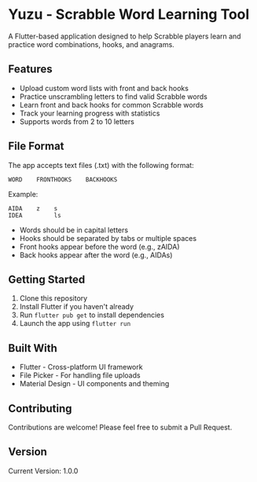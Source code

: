 # Yuzu - Scrabble Word Learning Tool

A Flutter-based application designed to help Scrabble players learn and practice word combinations, hooks, and anagrams.

## Features

- Upload custom word lists with front and back hooks
- Practice unscrambling letters to find valid Scrabble words
- Learn front and back hooks for common Scrabble words
- Track your learning progress with statistics
- Supports words from 2 to 10 letters

## File Format

The app accepts text files (.txt) with the following format:
```
WORD    FRONTHOOKS    BACKHOOKS
```
Example:
```
AIDA    z    s
IDEA         ls
```
- Words should be in capital letters
- Hooks should be separated by tabs or multiple spaces
- Front hooks appear before the word (e.g., zAIDA)
- Back hooks appear after the word (e.g., AIDAs)

## Getting Started

1. Clone this repository
2. Install Flutter if you haven't already
3. Run `flutter pub get` to install dependencies
4. Launch the app using `flutter run`

## Built With

- Flutter - Cross-platform UI framework
- File Picker - For handling file uploads
- Material Design - UI components and theming

## Contributing

Contributions are welcome! Please feel free to submit a Pull Request.

## Version

Current Version: 1.0.0
